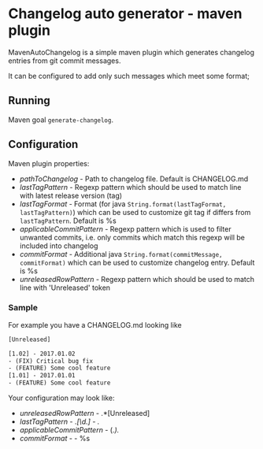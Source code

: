 # Changelog auto generator - maven plugin
MavenAutoChangelog is a simple maven plugin which generates changelog entries from git commit messages.

It can be configured to add only such messages which meet some format;

## Running
Maven goal `generate-changelog`. 

## Configuration

Maven plugin properties:
- *pathToChangelog* - Path to changelog file. Default is CHANGELOG.md
- *lastTagPattern* - Regexp pattern which should be used to match line with latest release version (tag)
- *lastTagFormat* - Format (for java <code>String.format(lastTagFormat, lastTagPattern)</code>) which can be used to customize git tag if differs from <code>lastTagPattern</code>. Default is %s
- *applicableCommitPattern* - Regexp pattern which is used to filter unwanted commits, i.e. only commits which match this regexp will be included into changelog
- *commitFormat* - Additional java <code>String.format(commitMessage, commitFormat)</code> which can be used to customize changelog entry. Default is %s
- *unreleasedRowPattern* - Regexp pattern which should be used to match line with 'Unreleased' token

### Sample
For example you have a CHANGELOG.md looking like
```html
[Unreleased]

[1.02] - 2017.01.02
- (FIX) Critical bug fix
- (FEATURE) Some cool feature
[1.01] - 2017.01.01
- (FEATURE) Some cool feature
```

Your configuration may look like:
- *unreleasedRowPattern* - .*[Unreleased]
- *lastTagPattern* - .*[\d.] - .*
- *applicableCommitPattern* - \(.*).* 
- *commitFormat* - - %s
